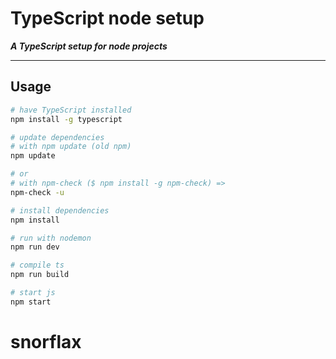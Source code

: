 # TypeScript node setup

***A TypeScript setup for node projects***


---

## Usage

```bash
# have TypeScript installed
npm install -g typescript

# update dependencies
# with npm update (old npm)
npm update

# or 
# with npm-check ($ npm install -g npm-check) =>
npm-check -u

# install dependencies
npm install

# run with nodemon
npm run dev

# compile ts
npm run build

# start js
npm start
```
# snorflax
